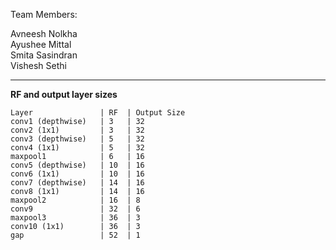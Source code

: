 Team Members:

Avneesh Nolkha  
Ayushee Mittal  
Smita Sasindran  
Vishesh Sethi   

-----

**RF and output layer sizes**
```
Layer               | RF  | Output Size   
conv1 (depthwise)   | 3   | 32   
conv2 (1x1)         | 3   | 32   
conv3 (depthwise)   | 5   | 32    
conv4 (1x1)         | 5   | 32   
maxpool1            | 6   | 16   
conv5 (depthwise)   | 10  | 16   
conv6 (1x1)         | 10  | 16   
conv7 (depthwise)   | 14  | 16   
conv8 (1x1)         | 14  | 16   
maxpool2            | 16  | 8   
conv9               | 32  | 6   
maxpool3            | 36  | 3   
conv10 (1x1)        | 36  | 3     
gap                 | 52  | 1   
```
